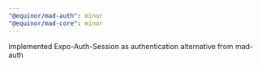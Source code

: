 ```yaml
---
"@equinor/mad-auth": minor
"@equinor/mad-core": minor
---
```


Implemented Expo-Auth-Session as authentication alternative from mad-auth

